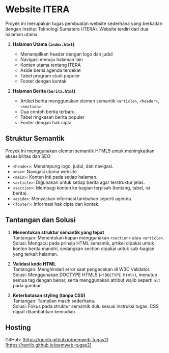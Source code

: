 # Website ITERA

Proyek ini merupakan tugas pembuatan website sederhana yang berkaitan dengan Institut Teknologi Sumatera (ITERA). Website terdiri dari dua halaman utama:

1. **Halaman Utama (`index.html`)**
   - Menampilkan header dengan logo dan judul
   - Navigasi menuju halaman lain
   - Konten utama tentang ITERA
   - Aside berisi agenda terdekat
   - Tabel program studi populer
   - Footer dengan kontak

2. **Halaman Berita (`berita.html`)**
   - Artikel berita menggunakan elemen semantik `<article>`, `<header>`, `<section>`
   - Dua contoh berita terbaru
   - Tabel ringkasan berita populer
   - Footer dengan hak cipta

## Struktur Semantik

Proyek ini menggunakan elemen semantik HTML5 untuk meningkatkan aksesibilitas dan SEO:

- `<header>`: Menampung logo, judul, dan navigasi.
- `<nav>`: Navigasi utama website.
- `<main>`: Konten inti pada setiap halaman.
- `<article>`: Digunakan untuk setiap berita agar terstruktur jelas.
- `<section>`: Membagi konten ke bagian terpisah (tentang, tabel, isi berita).
- `<aside>`: Menyajikan informasi tambahan seperti agenda.
- `<footer>`: Informasi hak cipta dan kontak.

## Tantangan dan Solusi

1. **Menentukan struktur semantik yang tepat**  
   Tantangan: Menentukan kapan menggunakan `<section>` atau `<article>`.  
   Solusi: Mengacu pada prinsip HTML semantik, artikel dipakai untuk konten berita mandiri, sedangkan section dipakai untuk sub-bagian yang terkait halaman.

2. **Validasi kode HTML**  
   Tantangan: Menghindari error saat pengecekan di W3C Validator.  
   Solusi: Menggunakan DOCTYPE HTML5 (`<!DOCTYPE html>`), menutup semua tag dengan benar, serta menggunakan atribut wajib seperti `alt` pada gambar.

3. **Keterbatasan styling (tanpa CSS)**  
   Tantangan: Tampilan masih sederhana.  
   Solusi: Fokus pada struktur semantik dulu sesuai instruksi tugas. CSS dapat ditambahkan kemudian.

## Hosting

GitHub: (https://qoriib.github.io/pemweb-tugas2)[https://qoriib.github.io/pemweb-tugas2]